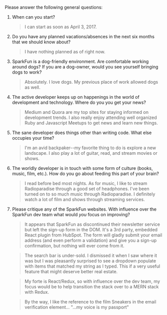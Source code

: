 Please answer the following general questions:

1. When can you start?
    >I can start as soon as April 3, 2017.

2. Do you have any planned vacations/absences in the next six months that we should know about?
    >I have nothing planned as of right now.

3. SparkFun is a dog-friendly environment. Are comfortable working around dogs? If you are a dog-owner, would you see yourself bringing dogs to work?
    >Absolutely. I love dogs. My previous place of work allowed dogs as well.

4. The active developer keeps up on happenings in the world of development and technology. Where do you you get your news?
    >Medium and Quora are my top sites for staying informed on development trends. I also really enjoy attending well organized Ruby and Javascript Meetups to get news and learn new things.

5. The sane developer does things other than writing code. What else occupies your time?
    >I'm an avid backpaker--my favorite thing to do is explore a new landscape. I also play a lot of guitar, read, and stream movies or shows.

6. The worldly developer is in touch with some form of culture (books, music, film, etc.). How do you go about feeding this part of your brain?
    >I read before bed most nights. As for music, I like to stream Radioparadise through a good set of headphones. I've been turned on to so much music through Radioparadise. I definitely watch a lot of film and shows through streaming services.

7. Please critique any of the SparkFun websites. With influence over the SparkFun dev team what would *you* focus on improving?
    >It appears that SparkFun as discontinued their newsletter service but left the sign-up form in the DOM. It's a 3rd party, embedded React plugin from HubSpot. The form will gladly submit your email address (and even perform a validation) and give you a sign-up confirmation, but nothing will ever come from it.

    >The search bar is under-sold. I dismissed it when I saw where it was but I was pleasantly surprised to see a dropdown populate with items that matched my string as I typed. This if a very useful feature that might deserve better real estate.

    >My forte is React/Redux, so with influence over the dev team, my focus would be to help transition the stack over to a MERN stack with Redux.

    >By the way, I like the reference to the film Sneakers in the email verification element...
    "...my voice is my passport"
